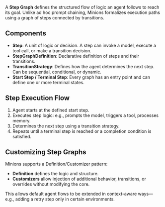 
A **Step Graph** defines the structured flow of logic an agent follows to reach its goal. Unlike ad hoc prompt chaining, Minions formalizes execution paths using a graph of steps connected by transitions.

## Components

- **Step**: A unit of logic or decision. A step can invoke a model, execute a tool call, or make a transition decision.
- **StepGraphDefinition**: Declarative definition of steps and their transitions.
- **TransitionStrategy**: Defines how the agent determines the next step. Can be sequential, conditional, or dynamic.
- **Start Step / Terminal Step**: Every graph has an entry point and can define one or more terminal states.

## Step Execution Flow

1. Agent starts at the defined start step.
2. Executes step logic: e.g., prompts the model, triggers a tool, processes memory.
3. Determines the next step using a transition strategy.
4. Repeats until a terminal step is reached or a completion condition is satisfied.

## Customizing Step Graphs

Minions supports a Definition/Customizer pattern:

- **Definition** defines the logic and structure.
- **Customizers** allow injection of additional behavior, transitions, or overrides without modifying the core.

This allows default agent flows to be extended in context-aware ways—e.g., adding a retry step only in certain environments.